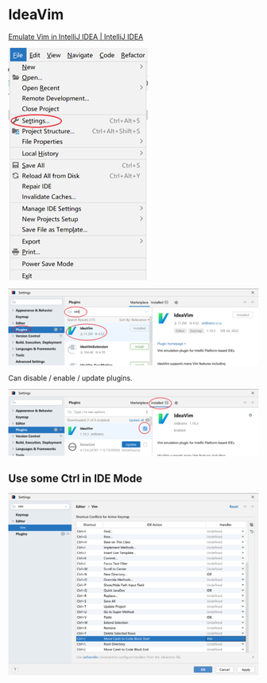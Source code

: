 # IdeaVim

[Emulate Vim in IntelliJ IDEA \| IntelliJ IDEA](https://www.jetbrains.com/help/idea/using-product-as-the-vim-editor.html)

<img src="img/image-20220628213856918.png" alt="image-20220628213856918" style="zoom:50%;" />

![image-20220628213939047](img/image-20220628213939047.png)

Can disable / enable / update plugins.

![image-20220628214310988](img/image-20220628214310988.png)

## Use some Ctrl in IDE Mode

![image-20220826223236789](img/image-20220826223236789.png)
